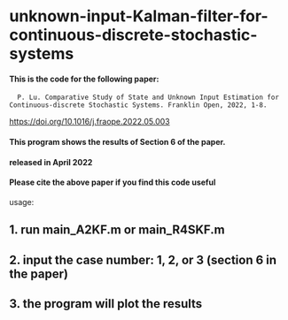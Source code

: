 # unknown-input-Kalman-filter-for-continuous-discrete-stochastic-systems

#### This is the code for the following paper:
      P. Lu. Comparative Study of State and Unknown Input Estimation for Continuous-discrete Stochastic Systems. Franklin Open, 2022, 1-8.
https://doi.org/10.1016/j.fraope.2022.05.003

####   This program shows the results of Section 6 of the paper.

####   released in April 2022

####   Please cite the above paper if you find this code useful


usage:
## 1. run main_A2KF.m or main_R4SKF.m 
## 2. input the case number: 1, 2, or 3 (section 6 in the paper)
## 3. the program will plot the results
